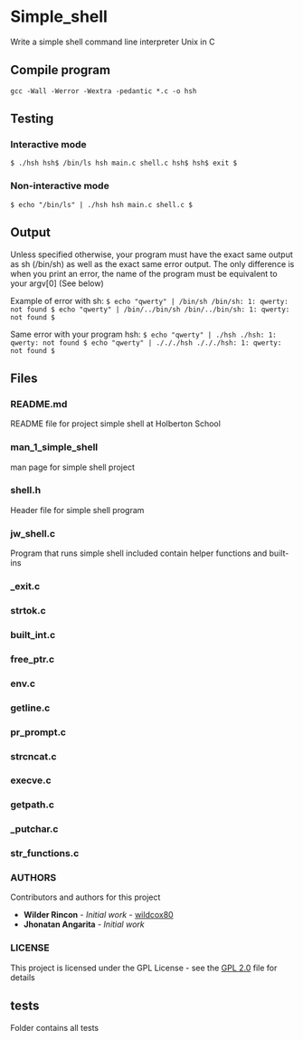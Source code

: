 # Simple_shell

Write a simple shell command line interpreter Unix in C

## Compile program

`gcc -Wall -Werror -Wextra -pedantic *.c -o hsh`

## Testing

### Interactive mode
`$ ./hsh
hsh$ /bin/ls
hsh main.c shell.c
hsh$
hsh$ exit
$ `

### Non-interactive mode
`$ echo "/bin/ls" | ./hsh
hsh main.c shell.c
$`

## Output

Unless specified otherwise, your program must have the exact same output as sh (/bin/sh) as well as the exact same error output.
The only difference is when you print an error, the name of the program must be equivalent to your argv[0] (See below)

Example of error with sh:
`$ echo "qwerty" | /bin/sh
/bin/sh: 1: qwerty: not found
$ echo "qwerty" | /bin/../bin/sh
/bin/../bin/sh: 1: qwerty: not found
$`

Same error with your program hsh:
`$ echo "qwerty" | ./hsh
./hsh: 1: qwerty: not found
$ echo "qwerty" | ./././hsh
./././hsh: 1: qwerty: not found
$`


## Files

### README.md
README file for project simple shell at Holberton School

### man_1_simple_shell
man page for simple shell project

### shell.h
Header file for simple shell program

### jw_shell.c
Program that runs simple shell included contain helper functions and built-ins

### _exit.c

### strtok.c

### built_int.c

### free_ptr.c

### env.c

### getline.c

### pr_prompt.c

### strcncat.c

### execve.c

### getpath.c

### _putchar.c

### str_functions.c

### AUTHORS
Contributors and authors for this project
* **Wilder Rincon** - *Initial work* - [wildcox80](https://github.com/wildcox80)
* **Jhonatan Angarita** - *Initial work*

### LICENSE
This project is licensed under the GPL License - see the [GPL 2.0](https://opensource.org/licenses/GPL-2.0) file for details

## tests
Folder contains all tests


